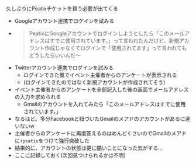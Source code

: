 
久しぶりにPeatixチケットを買う必要が出てくる
- Googleアカウント連携でログインを試みる
- > PeatixにGoogleアカウントでログインしようとしたら「このメールアドレスはすでに使用されています。」って言われたんだけど、新規アカウント作成じゃなくてログインで「使用されてます」って言われてもどうしたらいいんだ〜
- Twitterアカウント連携でログインを試みる
    - ログインできた風でイベント主催者からのアンケートが表示される
    - (ログインできたのではなく新規アカウントが作成されてそう)
- イベント主催者からのアンケートを全部記入した後の画面でメールアドレスの入力を求められる
    - Gmailのアカウントを入れてみたら「このメールアドレスはすでに使用されています。」
- なるほど。多分Facebookと紐づいたGmailのメアドのアカウントがあるに違いないw
- 主催者からのアンケートに再度答えるのはめんどくさいのでGmailのメアドに`+peatix`をつけて強行突破した
- 結果的に、アカウントの状態は更に酷いことになった気がする...
- ここに記録しておく(次回見つけられるかは不明)
